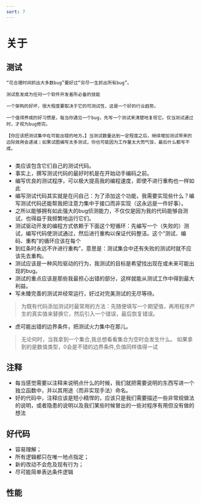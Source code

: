 ```yaml
---
sort: 7
---
```


# 关于

## 测试

```danger
“花合理时间抓出大多数bug”要好过“穷尽一生抓出所有bug”。

测试愈发成为任何一个软件开发者所必备的技能

一个架构的好坏，很大程度要取决于它的可测试性，这是一个好的行业趋势。

一个值得养成的好习惯是，每当你遇见一个bug，先写一个测试来清楚地复现它。仅当测试通过时，才视为bug修完。

【你应该把测试集中在可能出错的地方。】当测试数量达到一定程度之后，继续增加测试带来的边际效用会递减；如果试图编写太多测试，你也可能因为工作量太大而气馁，最后什么都写不成。


```

* 类应该包含它们自己的测试代码。
* 事实上，撰写测试代码的最好时机是在开始动手编码之前。
* 编写优良的测试程序，可以极大提高我的编程速度，即使不进行重构也一样如此
* 编写测试代码其实就是在问自己：为了添加这个功能，我需要实现些什么？编写测试代码还能帮我把注意力集中于接口而非实现（这永远是一件好事）。
* 之所以能够拥有如此强大的bug侦测能力，不仅仅是因为我的代码能够自测试，也得益于我频繁地运行它们。
* 测试驱动开发的编程方式依赖于下面这个短循环：先编写一个（失败的）测试，编写代码使测试通过，然后进行重构以保证代码整洁。这个“测试、编码、重构”的循环应该在每个
* 到红条时永远不许进行重构”，意思是：测试集合中还有失败的测试时就不应该先去重构。
* 测试应该是一种风险驱动的行为，我测试的目标是希望找出现在或未来可能出现的bug。
* 测试的重点应该是那些我最担心出错的部分，这样就能从测试工作中得到最大利益。
* 写未臻完善的测试并经常运行，好过对完美测试的无尽等待。
> 为既有代码添加测试时最常用的方法：先随便填写一个期望值，再用程序产生的真实值来替换它，然后引入一个错误，最后恢复错误。
* 虑可能出错的边界条件，把测试火力集中在那儿。
> 无论何时，当我拿到一个集合,我总想看看集合为空时会发生什么。
> 如果拿到的是数值类型，0会是不错的边界条件,负值同样值得一试

## 注释

* 每当感觉需要以注释来说明点什么的时候，我们就把需要说明的东西写进一个独立函数中，并以其用途（而非实现手法）命名。
* 好的代码中，注释应该是短小精悍的，应该只是我们需要描述一些非常规做法的说明，或者隐患的说明以及我们某些时候冒出的一些对程序有用但没有做的想法

## 好代码

* 容易理解；
* 所有逻辑都只在唯一地点指定；
* 新的改动不会危及现有行为；
* 尽可能简单表达条件逻辑

## 性能
